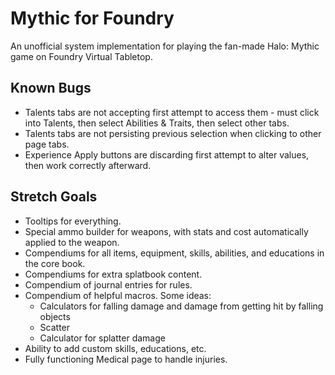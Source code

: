 # Mythic for Foundry

An unofficial system implementation for playing the fan-made Halo: Mythic game on Foundry Virtual Tabletop.

## Known Bugs

* Talents tabs are not accepting first attempt to access them - must click into Talents, then select Abilities & Traits, then select other tabs.
* Talents tabs are not persisting previous selection when clicking to other page tabs.
* Experience Apply buttons are discarding first attempt to alter values, then work correctly afterward.

## Stretch Goals

* Tooltips for everything.
* Special ammo builder for weapons, with stats and cost automatically applied to the weapon.
* Compendiums for all items, equipment, skills, abilities, and educations in the core book.
* Compendiums for extra splatbook content.
* Compendium of journal entries for rules.
* Compendium of helpful macros. Some ideas:
    * Calculators for falling damage and damage from getting hit by falling objects
    * Scatter
    * Calculator for splatter damage
* Ability to add custom skills, educations, etc.
* Fully functioning Medical page to handle injuries.
